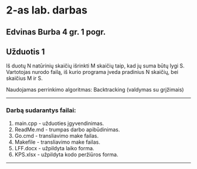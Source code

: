 # 2-as lab. darbas
## Edvinas Burba 4 gr. 1 pogr.
## Užduotis 1
Iš duotų N natūrinių skaičių išrinkti M skaičių taip, kad jų suma būtų lygi S. Vartotojas nurodo failą, iš kurio programa įveda pradinius N skaičių, bei skaičius M ir S.

Naudojamas perrinkimo algoritmas: Backtracking (valdymas su grįžimais)

***
### Darbą sudarantys failai:
1. main.cpp - užduoties įgyvendinimas.
2. ReadMe.md - trumpas darbo apibūdinimas.
3. Go.cmd - transliavimo make failas.
4. Makefile - transliavimo make failas.
5. LFF.docx - užpildyta laiko forma.
6. KPS.xlsx - užpildyta kodo peržiūros forma.
***